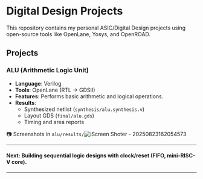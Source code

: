 # Digital Design Projects

This repository contains my personal ASIC/Digital Design projects using open-source tools like OpenLane, Yosys, and OpenROAD.

## Projects

### ALU (Arithmetic Logic Unit)
- **Language**: Verilog
- **Tools**: OpenLane (RTL → GDSII)
- **Features**: Performs basic arithmetic and logical operations.
- **Results**:
  - Synthesized netlist (`synthesis/alu.synthesis.v`)
  - Layout GDS (`final/alu.gds`)
  - Timing and area reports


  

📷 Screenshots in `alu/results/`![iScreen Shoter - 20250823162054573](https://github.com/user-attachments/assets/aacd407b-0388-4fae-9342-ba87af67cb96)


---
#### Next: Building sequential logic designs with clock/reset (FIFO, mini-RISC-V core).
 

---


